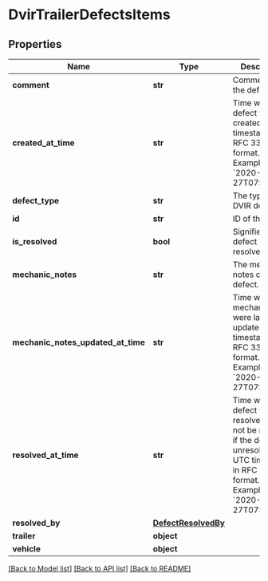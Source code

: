 # DvirTrailerDefectsItems

## Properties
Name | Type | Description | Notes
------------ | ------------- | ------------- | -------------
**comment** | **str** | Comment on the defect. | [optional] 
**created_at_time** | **str** | Time when the defect was created. UTC timestamp in RFC 3339 format. Example: &#x60;2020-01-27T07:06:25Z&#x60;. | [optional] 
**defect_type** | **str** | The type of DVIR defect. | [optional] 
**id** | **str** | ID of the defect. | 
**is_resolved** | **bool** | Signifies if this defect is resolved. | 
**mechanic_notes** | **str** | The mechanics notes on the defect. | [optional] 
**mechanic_notes_updated_at_time** | **str** | Time when mechanic notes were last updated. UTC timestamp in RFC 3339 format. Example: &#x60;2020-01-27T07:06:25Z&#x60;. | [optional] 
**resolved_at_time** | **str** | Time when this defect was resolved. Will not be returned if the defect is unresolved. UTC timestamp in RFC 3339 format. Example: &#x60;2020-01-27T07:06:25Z&#x60;. | [optional] 
**resolved_by** | [**DefectResolvedBy**](DefectResolvedBy.md) |  | [optional] 
**trailer** | **object** |  | [optional] 
**vehicle** | **object** |  | [optional] 

[[Back to Model list]](../README.md#documentation-for-models) [[Back to API list]](../README.md#documentation-for-api-endpoints) [[Back to README]](../README.md)


